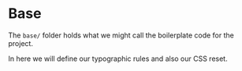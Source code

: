 # Base

The `base/` folder holds what we might call the boilerplate code for the project.

In here we will define our typographic rules and also our CSS reset.